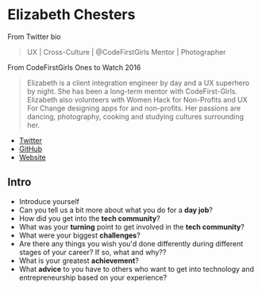 # Elizabeth Chesters

From Twitter bio
> UX | Cross-Culture | @CodeFirstGirls Mentor | Photographer

From CodeFirstGirls Ones to Watch 2016
> Elizabeth is a client integration engineer by day and a UX superhero by night. She has been a long-term mentor with CodeFirst-Girls. Elizabeth also volunteers with Women Hack for Non-Profits and UX For Change designing apps for and non-profits. Her passions are dancing, photography, cooking and studying cultures surrounding her.

* [Twitter](https://twitter.com/EChesters)
* [GitHub](https://github.com/EChesters)
* [Website](http://echesters.co.uk)

## Intro

* Introduce yourself
* Can you tell us a bit more about what you do for a **day job**?
* How did you get into the **tech community**?
* What was your **turning** point to get involved in the **tech community**?
* What were your biggest **challenges**?
* Are there any things you wish you'd done differently during different stages of your career? If so, what and why??
* What is your greatest **achievement**?
* What **advice** to you have to others who want to get into technology and entrepreneurship based on your experience?
